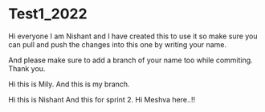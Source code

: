 # Test1_2022

Hi everyone I am Nishant and I have created this to use it so make sure you can pull and push the changes into this one by writing your name.

And please make sure to add a branch of your name too while commiting. Thank you.



Hi this is Mily. And this is my branch.

Hi this is Nishant And this for sprint 2.
Hi Meshva here..!!
